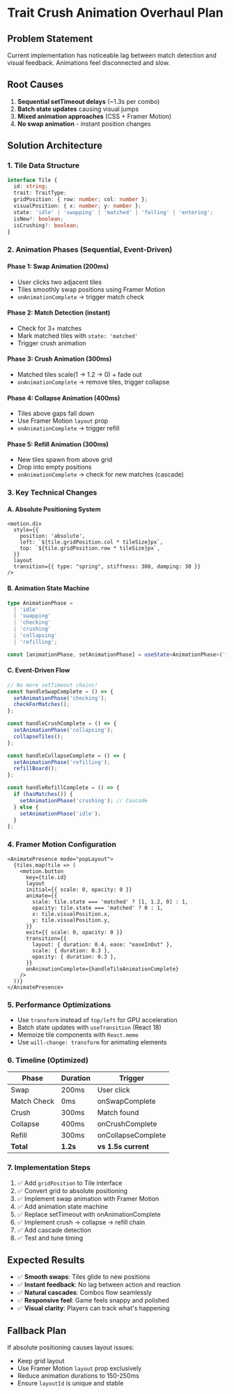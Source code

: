 # Trait Crush Animation Overhaul Plan

## Problem Statement
Current implementation has noticeable lag between match detection and visual feedback. Animations feel disconnected and slow.

## Root Causes
1. **Sequential setTimeout delays** (~1.3s per combo)
2. **Batch state updates** causing visual jumps
3. **Mixed animation approaches** (CSS + Framer Motion)
4. **No swap animation** - instant position changes

## Solution Architecture

### 1. Tile Data Structure
```typescript
interface Tile {
  id: string;
  trait: TraitType;
  gridPosition: { row: number; col: number };
  visualPosition: { x: number; y: number };
  state: 'idle' | 'swapping' | 'matched' | 'falling' | 'entering';
  isNew?: boolean;
  isCrushing?: boolean;
}
```

### 2. Animation Phases (Sequential, Event-Driven)

#### Phase 1: Swap Animation (200ms)
- User clicks two adjacent tiles
- Tiles smoothly swap positions using Framer Motion
- `onAnimationComplete` → trigger match check

#### Phase 2: Match Detection (instant)
- Check for 3+ matches
- Mark matched tiles with `state: 'matched'`
- Trigger crush animation

#### Phase 3: Crush Animation (300ms)
- Matched tiles scale(1 → 1.2 → 0) + fade out
- `onAnimationComplete` → remove tiles, trigger collapse

#### Phase 4: Collapse Animation (400ms)
- Tiles above gaps fall down
- Use Framer Motion `layout` prop
- `onAnimationComplete` → trigger refill

#### Phase 5: Refill Animation (300ms)
- New tiles spawn from above grid
- Drop into empty positions
- `onAnimationComplete` → check for new matches (cascade)

### 3. Key Technical Changes

#### A. Absolute Positioning System
```tsx
<motion.div
  style={{
    position: 'absolute',
    left: `${tile.gridPosition.col * tileSize}px`,
    top: `${tile.gridPosition.row * tileSize}px`,
  }}
  layout
  transition={{ type: "spring", stiffness: 300, damping: 30 }}
/>
```

#### B. Animation State Machine
```typescript
type AnimationPhase = 
  | 'idle'
  | 'swapping'
  | 'checking'
  | 'crushing'
  | 'collapsing'
  | 'refilling';

const [animationPhase, setAnimationPhase] = useState<AnimationPhase>('idle');
```

#### C. Event-Driven Flow
```typescript
// No more setTimeout chains!
const handleSwapComplete = () => {
  setAnimationPhase('checking');
  checkForMatches();
};

const handleCrushComplete = () => {
  setAnimationPhase('collapsing');
  collapseTiles();
};

const handleCollapseComplete = () => {
  setAnimationPhase('refilling');
  refillBoard();
};

const handleRefillComplete = () => {
  if (hasMatches()) {
    setAnimationPhase('crushing'); // Cascade
  } else {
    setAnimationPhase('idle');
  }
};
```

### 4. Framer Motion Configuration

```tsx
<AnimatePresence mode="popLayout">
  {tiles.map(tile => (
    <motion.button
      key={tile.id}
      layout
      initial={{ scale: 0, opacity: 0 }}
      animate={{ 
        scale: tile.state === 'matched' ? [1, 1.2, 0] : 1,
        opacity: tile.state === 'matched' ? 0 : 1,
        x: tile.visualPosition.x,
        y: tile.visualPosition.y,
      }}
      exit={{ scale: 0, opacity: 0 }}
      transition={{
        layout: { duration: 0.4, ease: "easeInOut" },
        scale: { duration: 0.3 },
        opacity: { duration: 0.3 },
      }}
      onAnimationComplete={handleTileAnimationComplete}
    />
  ))}
</AnimatePresence>
```

### 5. Performance Optimizations

- Use `transform` instead of `top/left` for GPU acceleration
- Batch state updates with `useTransition` (React 18)
- Memoize tile components with `React.memo`
- Use `will-change: transform` for animating elements

### 6. Timeline (Optimized)

| Phase | Duration | Trigger |
|-------|----------|---------|
| Swap | 200ms | User click |
| Match Check | 0ms | onSwapComplete |
| Crush | 300ms | Match found |
| Collapse | 400ms | onCrushComplete |
| Refill | 300ms | onCollapseComplete |
| **Total** | **1.2s** | **vs 1.5s current** |

### 7. Implementation Steps

1. ✅ Add `gridPosition` to Tile interface
2. ✅ Convert grid to absolute positioning
3. ✅ Implement swap animation with Framer Motion
4. ✅ Add animation state machine
5. ✅ Replace setTimeout with onAnimationComplete
6. ✅ Implement crush → collapse → refill chain
7. ✅ Add cascade detection
8. ✅ Test and tune timing

## Expected Results

- ✅ **Smooth swaps**: Tiles glide to new positions
- ✅ **Instant feedback**: No lag between action and reaction
- ✅ **Natural cascades**: Combos flow seamlessly
- ✅ **Responsive feel**: Game feels snappy and polished
- ✅ **Visual clarity**: Players can track what's happening

## Fallback Plan

If absolute positioning causes layout issues:
- Keep grid layout
- Use Framer Motion `layout` prop exclusively
- Reduce animation durations to 150-250ms
- Ensure `layoutId` is unique and stable
